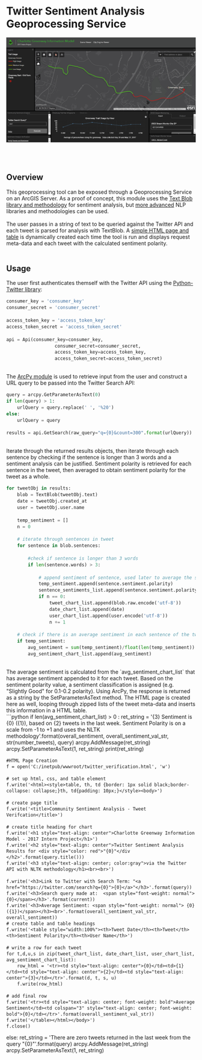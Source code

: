 # Twitter Sentiment Analysis Geoprocessing Service
![This is where an GIF should be. Sorry you can't see it. Try using Chrome](twitter_sentiment.gif "Application Demo")

<br><br>
## Overview
This geoprocessing tool can be exposed through a Geoprocessing Service on an ArcGIS Server.  As a proof of concept, this module uses the [Text Blob library and methodology](https://textblob.readthedocs.io/en/dev/) for sentiment analysis, but [more advanced](https://cloud.google.com/natural-language/) NLP libraries and methodologies can be used. 
<br>
<br>
The user passes in a string of text to be queried against the Twitter API and each tweet is parsed for analysis with TextBlob.  A <a href="http://tghays.github.io/twitter_verification.html">simple HTML page and table</a> is dynamically created each time the tool is run and displays request meta-data and each tweet with the calculated sentiment polarity.
<br>
<br>
## Usage
The user first authenticates themself with the Twitter API using the <a href="https://github.com/bear/python-twitter">Python-Twitter library</a>:

```python
consumer_key = 'consumer_key'
consumer_secret = 'consumer_secret'

access_token_key = 'access_token_key'
access_token_secret = 'access_token_secret'

api = Api(consumer_key=consumer_key,
                  consumer_secret=consumer_secret,
                  access_token_key=access_token_key,
                  access_token_secret=access_token_secret)
```
<br>
The <a href="https://github.com/Esri/developer-support/tree/master/python/arcpy-python">ArcPy module</a> is used to retrieve input from the user and construct a URL query to be passed into the Twitter Search API:

```python
query = arcpy.GetParameterAsText(0)
if len(query) > 1:
    urlQuery = query.replace(' ', '%20')
else:
    urlQuery = query

results = api.GetSearch(raw_query="q={0}&count=300".format(urlQuery))
```
<br>
Iterate through the returned results objects, then iterate through each sentence by checking if the sentence is longer than 3 words and a sentiment analysis can be justified.  Sentiment polarity is retrieved for each sentence in the tweet, then averaged to obtain sentiment polarity for the tweet as a whole.
<br>

```python
for tweetObj in results:
    blob = TextBlob(tweetObj.text)
    date = tweetObj.created_at
    user = tweetObj.user.name

    temp_sentiment = []
    n = 0

    # iterate through sentences in tweet
    for sentence in blob.sentences:

        #check if sentence is longer than 3 words
        if len(sentence.words) > 3:

            # append sentiment of sentence, used later to average the sentiment for a given tweet, based on sentiment of each sentence
            temp_sentiment.append(sentence.sentiment.polarity)
            sentence_sentiments_list.append(sentence.sentiment.polarity)
            if n == 0:
                tweet_chart_list.append(blob.raw.encode('utf-8'))
                date_chart_list.append(date)
                user_chart_list.append(user.encode('utf-8'))
                n += 1

    # check if there is an average sentiment in each sentence of the tweet, depends on if the sentences in tweet contain more than 3 words
    if temp_sentiment:
        avg_sentiment = sum(temp_sentiment)/float(len(temp_sentiment))
        avg_sentiment_chart_list.append(avg_sentiment)
```
<br>
The average sentiment is calculated from the `avg_sentiment_chart_list` that has average sentiment appended to it for each tweet.  Based on the sentiment polarity value, a sentiment classification is assigned (e.g. "Slightly Good" for 0.1-0.2 polarity).  Using ArcPy, the response is returned as a string by the SetParameterAsText method.  The HTML page is created here as well, looping through zipped lists of the tweet meta-data and inserts this information in a HTML table.
<br>
```python
if len(avg_sentiment_chart_list) > 0 :
    ret_string = '{3} Sentiment is {0} ({1}), based on {2} tweets in the last week.  Sentiment Polarity is on a scale from -1 to +1 and uses the NLTK methodology'.format(overall_sentiment, overall_sentiment_val_str, str(number_tweets), query)
    arcpy.AddMessage(ret_string)
    arcpy.SetParameterAsText(1, ret_string)
    print(ret_string)
    
    #HTML Page Creation
    f = open('C:/inetpub/wwwroot/twitter_verification.html', 'w')

    # set up html, css, and table element
    f.write('<html><style>table, th, td {border: 1px solid black;border-collapse: collapse;}th, td{padding: 10px;}</style><body>')

    # create page title
    f.write('<title>Community Sentiment Analysis - Tweet Verifcation</title>')

    # create title heading for chart
    f.write('<h1 style="text-align: center">Charlotte Greenway Information Model - 2017 Intern Project</h1>')
    f.write('<h2 style="text-align: center">Twitter Sentiment Analysis Results for <div style="color: red">"{0}"</div </h2>'.format(query.title()))
    f.write('<h3 style="text-align: center; color:gray">via the Twitter API with NLTK methodology</h1><br><br>')

    f.write('<h3>Link to Twitter with Search Term: "<a href="https://twitter.com/search?q={0}">{0}</a>"</h3>'.format(query))
    f.write('<h3>Search query made at:  <span style="font-weight: normal">{0}</span></h3>'.format(current))
    f.write('<h3>Average Sentiment: <span style="font-weight: normal"> {0} ({1})</span></h3><br>'.format(overall_sentiment_val_str, overall_sentiment))
    # create table and table headings
    f.write('<table style="width:100%"><th>Tweet Date</th><th>Tweet</th><th>Sentiment Polarity</th><th>User Name</th>')

    # write a row for each tweet
    for t,d,u,s in zip(tweet_chart_list, date_chart_list, user_chart_list, avg_sentiment_chart_list):
        row_html = '<tr><td style="text-align: center">{0}</td><td>{1}</td><td style="text-align: center">{2}</td><td style="text-align: center">{3}</td></tr>'.format(d, t, s, u)
        f.write(row_html)

    # add final row
    f.write('<tr><td style="text-align: center; font-weight: bold">Average Sentiment</td><td colspan="3" style="text-align: center; font-weight: bold">{0}</td></tr>'.format(overall_sentiment_val_str))
    f.write('</table></html></body>')
    f.close()
    
else:
    ret_string = 'There are zero tweets returned in the last week from the query "{0}"'.format(query)
    arcpy.AddMessage(ret_string)
    arcpy.SetParameterAsText(1, ret_string)
```
